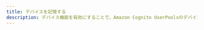 ```yaml
---
title: デバイスを記憶する
description: デバイス機能を有効にすることで、Amazon Cognito UserPoolsのデバイス関連の機能を利用できます。 Cognitoユーザープールに移動し、左ナビゲーションメニューのデバイスをクリックし、ユーザーオプトインまたは常にいずれかを選択します。
---
```


<inline-fragment platform="ios" src="~/lib/auth/fragments/native_common/device_features/common.md"></inline-fragment> <inline-fragment platform="android" src="~/lib/auth/fragments/native_common/device_features/common.md"></inline-fragment>

